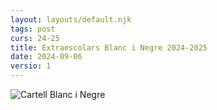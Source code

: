 ```yaml
---
layout: layouts/default.njk
tags: post
curs: 24-25
title: Extraescolars Blanc i Negre 2024-2025
date: 2024-09-06
versio: 1
---
```

![Cartell Blanc i Negre](/assets/imgs/2024-09-06-blanc-i-negre.jpg)
